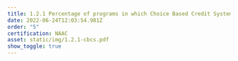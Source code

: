 ```yaml
---
title: 1.2.1 Percentage of programs in which Choice Based Credit System_MBA
date: 2022-06-24T12:03:54.981Z
order: "5"
certification: NAAC
asset: static/img/1.2.1-cbcs.pdf
show_toggle: true
---
```

